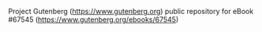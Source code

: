 Project Gutenberg (https://www.gutenberg.org) public repository for
eBook #67545 (https://www.gutenberg.org/ebooks/67545)
